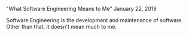 "What Software Engineering Means to Me" 
  January 22, 2019

  Software Engineering is the development and maintenance of software. Other than that, it doesn't mean much to me.
